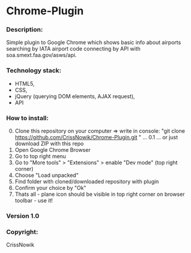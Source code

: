 # Chrome-Plugin

### Description:
Simple plugin to Google Chrome which shows basic info about airports searching by IATA airport code connecting by API with soa.smext.faa.gov/asws/api.

### Technology stack:
- HTML5,
- CSS,
- jQuery (querying DOM elements, AJAX request),
- API

### How to install:
0. Clone this repository on your computer => write in console: "git clone https://github.com/CrissNowik/Chrome-Plugin.git " ...
0.1 ... or just download ZIP with this repo 
1. Open Google Chrome Browser 
2. Go to top right menu
3. Go to "More tools" > "Extensions" > enable "Dev mode" (top right corner)
4. Choose "Load unpacked" 
5. Find folder with cloned/downloaded repository with plugin
6. Confirm your choice by "Ok"
7. Thats all - plane icon should be visible in top right corner on browser toolbar - use it! 

### Version 1.0

### Copyright:
CrissNowik
